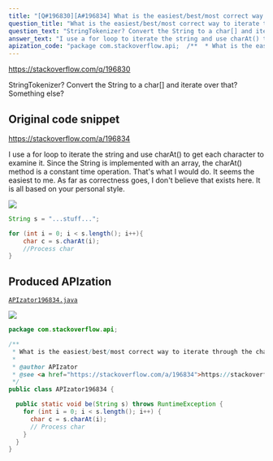 ```yaml
---
title: "[Q#196830][A#196834] What is the easiest/best/most correct way to iterate through the characters of a string in Java?"
question_title: "What is the easiest/best/most correct way to iterate through the characters of a string in Java?"
question_text: "StringTokenizer? Convert the String to a char[] and iterate over that? Something else?"
answer_text: "I use a for loop to iterate the string and use charAt() to get each character to examine it.  Since the String is implemented with an array, the charAt() method is a constant time operation. That's what I would do.  It seems the easiest to me. As far as correctness goes, I don't believe that exists here.  It is all based on your personal style."
apization_code: "package com.stackoverflow.api;  /**  * What is the easiest/best/most correct way to iterate through the characters of a string in Java?  *  * @author APIzator  * @see <a href=\"https://stackoverflow.com/a/196834\">https://stackoverflow.com/a/196834</a>  */ public class APIzator196834 {    public static void be(String s) throws RuntimeException {     for (int i = 0; i < s.length(); i++) {       char c = s.charAt(i);       // Process char     }   } }"
---
```


https://stackoverflow.com/q/196830

StringTokenizer? Convert the String to a char[] and iterate over that? Something else?



## Original code snippet

https://stackoverflow.com/a/196834

I use a for loop to iterate the string and use charAt() to get each character to examine it.  Since the String is implemented with an array, the charAt() method is a constant time operation.
That&#x27;s what I would do.  It seems the easiest to me.
As far as correctness goes, I don&#x27;t believe that exists here.  It is all based on your personal style.

<div class="code-logo"><img src="/stackoverflow.png" /></div>

```java
String s = "...stuff...";

for (int i = 0; i < s.length(); i++){
    char c = s.charAt(i);        
    //Process char
}
```

## Produced APIzation

[`APIzator196834.java`](https://github.com/pasqualesalza/apization-temp-data/raw/master/search/APIzator196834.java)

<div class="code-logo"><img src="/apizator.png" /></div>

```java
package com.stackoverflow.api;

/**
 * What is the easiest/best/most correct way to iterate through the characters of a string in Java?
 *
 * @author APIzator
 * @see <a href="https://stackoverflow.com/a/196834">https://stackoverflow.com/a/196834</a>
 */
public class APIzator196834 {

  public static void be(String s) throws RuntimeException {
    for (int i = 0; i < s.length(); i++) {
      char c = s.charAt(i);
      // Process char
    }
  }
}

```